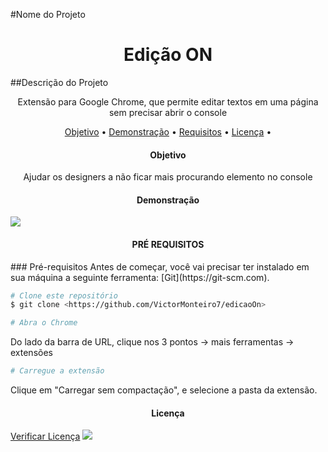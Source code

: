 #Nome do Projeto

<h1 align="center">Edição ON</h1>

##Descrição do Projeto

<p align="center">Extensão para Google Chrome, que permite editar textos em uma página sem precisar abrir o console</p>

<p align="center">
 <a href="#objetivo">Objetivo</a> •
 <a href="#demo">Demonstração</a> • 
 <a href="#requisitos">Requisitos</a> • 
 <a href="#licenca">Licença</a> • 
</p>

<h4 align="center" id="objetivo">
  Objetivo
</h4>
<p align="center">Ajudar os designers a não ficar mais procurando elemento no console</p>

<h4 align="center" id="demo">Demonstração</h4>
<img src="./gif/demo.gif">

<h4 align="center" id="requisitos">PRÉ REQUISITOS</h4>
### Pré-requisitos
Antes de começar, você vai precisar ter instalado em sua máquina a seguinte ferramenta:
[Git](https://git-scm.com).

```bash
# Clone este repositório
$ git clone <https://github.com/VictorMonteiro7/edicaoOn>
```

```bash
# Abra o Chrome
```

Do lado da barra de URL, clique nos 3 pontos -> mais ferramentas -> extensões

```bash
# Carregue a extensão
```

Clique em "Carregar sem compactação", e selecione a pasta da extensão.

<h4 align="center" id="licenca">Licença</h4>
<a href="./LICENSE.txt">Verificar Licença</a>
<img src="https://img.shields.io/github/license/VictorMonteiro7/edicaoOn?color=green">
